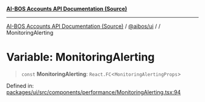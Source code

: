 [**AI-BOS Accounts API Documentation (Source)**](../../../README.md)

***

[AI-BOS Accounts API Documentation (Source)](../../../README.md) / [@aibos/ui](../README.md) / [](../README.md) / MonitoringAlerting

# Variable: MonitoringAlerting

> `const` **MonitoringAlerting**: `React.FC`\<`MonitoringAlertingProps`\>

Defined in: [packages/ui/src/components/performance/MonitoringAlerting.tsx:94](https://github.com/pohlai88/accounts/blob/48103fb36d28b2b9bfb33472b6de2f719773cde9/packages/ui/src/components/performance/MonitoringAlerting.tsx#L94)
